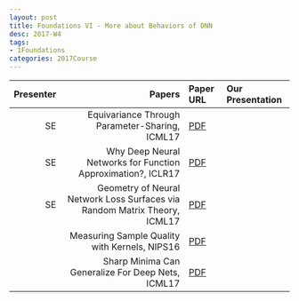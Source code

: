 ```yaml
---
layout: post
title: Foundations VI - More about Behaviors of DNN
desc: 2017-W4
tags:
- 1Foundations
categories: 2017Course
---
```




| Presenter | Papers | Paper URL| Our Presentation |
| -----: | ---------------------------: | :----- | :----- |
| SE |  Equivariance Through Parameter-Sharing, ICML17| [PDF](https://arxiv.org/abs/1702.08389) |
| SE |  Why Deep Neural Networks for Function Approximation?, ICLR17 | [PDF](https://openreview.net/pdf?id=SkpSlKIel) |
| SE |  Geometry of Neural Network Loss Surfaces via Random Matrix Theory, ICML17 | [PDF](http://proceedings.mlr.press/v70/pennington17a/pennington17a.pdf)|
|  | Measuring Sample Quality with Kernels, NIPS16 | [PDF](https://arxiv.org/abs/1703.01717)  |
|   |  Sharp Minima Can Generalize For Deep Nets, ICML17 | [PDF](https://arxiv.org/abs/1703.04933) |


[^1]: <sub><sup>  Sharp Minima Can Generalize For Deep Nets, ICML17 / Laurent Dinh, Razvan Pascanu, Samy Bengio, Yoshua Bengio / Despite their overwhelming capacity to overfit, deep learning architectures tend to generalize relatively well to unseen data, allowing them to be deployed in practice. However, explaining why this is the case is still an open area of research. One standing hypothesis that is gaining popularity, e.g. Hochreiter & Schmidhuber (1997); Keskar et al. (2017), is that the flatness of minima of the loss function found by stochastic gradient based methods results in good generalization. This paper argues that most notions of flatness are problematic for deep models and can not be directly applied to explain generalization. Specifically, when focusing on deep networks with rectifier units, we can exploit the particular geometry of parameter space induced by the inherent symmetries that these architectures exhibit to build equivalent models corresponding to arbitrarily sharper minima. Furthermore, if we allow to reparametrize a function, the geometry of its parameters can change drastically without affecting its generalization properties. </sup></sub>


[^2]: <sub><sup>  Measuring Sample Quality with Kernels, NIPS15/ To improve the efficiency of Monte Carlo estimation, practitioners are turning to biased Markov chain Monte Carlo procedures that trade off asymptotic exactness for computational speed. The reasoning is sound: a reduction in variance due to more rapid sampling can outweigh the bias introduced. However, the inexactness creates new challenges for sampler and parameter selection, since standard measures of sample quality like effective sample size do not account for asymptotic bias. To address these challenges, we introduce a new computable quality measure based on Stein's method that quantifies the maximum discrepancy between sample and target expectations over a large class of test functions. We use our tool to compare exact, biased, and deterministic sample sequences and illustrate applications to hyperparameter selection, convergence rate assessment, and quantifying bias-variance tradeoffs in posterior inference. </sup></sub>


[^3]: <sub><sup>  Equivariance Through Parameter-Sharing, ICML17/ We propose to study equivariance in deep neural networks through parameter symmetries. In particular, given a group G that acts discretely on the input and output of a standard neural network layer ϕW:ℜM→ℜN, we show that ϕW is equivariant with respect to G-action iff G explains the symmetries of the network parameters W. Inspired by this observation, we then propose two parameter-sharing schemes to induce the desirable symmetry on W. Our procedures for tying the parameters achieve G-equivariance and, under some conditions on the action of , they guarantee sensitivity to all other permutation groups outside. </sup></sub>


[^4]: <sub><sup>  Why Deep Neural Networks for Function Approximation?, ICLR17 / Recently there has been much interest in understanding why deep neural networks are preferred to shallow networks. We show that, for a large class of piecewise smooth functions, the number of neurons needed by a shallow network to approximate a function is exponentially larger than the corresponding number of neurons needed by a deep network for a given degree of function approximation. First, we consider univariate functions on a bounded interval and require a neural network to achieve an approximation error of ε uniformly over the interval. We show that shallow networks (i.e., networks whose depth does not depend on ε) require Ω(poly(1/ε)) neurons while deep networks (i.e., networks whose depth grows with 1/ε) require O(polylog(1/ε)) neurons. We then extend these results to certain classes of important multivariate functions. Our results are derived for neural networks which use a combination of rectifier linear units (ReLUs) and binary step units, two of the most popular type of activation functions. Our analysis builds on a simple observation: the multiplication of two bits can be represented by a ReLU. </sup></sub>


[^5]: <sub><sup>  Geometry of Neural Network Loss Surfaces via Random Matrix Theory, ICML17 / Understanding the geometry of neural network loss surfaces is important for the development of improved optimization algorithms and for building a theoretical understanding of why deep learning works. In this paper, we study the geometry in terms of the distribution of eigenvalues of the Hessian matrix at critical points of varying energy. We introduce an analytical framework and a set of tools from random matrix theory that allow us to compute an approximation of this distribution under a set of simplifying assumptions. The shape of the spectrum depends strongly on the energy and another key parameter, ϕ, which measures the ratio of parameters to data points. Our analysis predicts and numerical simulations support that for critical points of small index, the number of negative eigenvalues scales like the 3/2 power of the energy. We leave as an open problem an explanation for our observation that, in the context of a certain memorization task, the energy of minimizers is well-approximated by the function 1/2(1−ϕ)^2. </sup></sub>